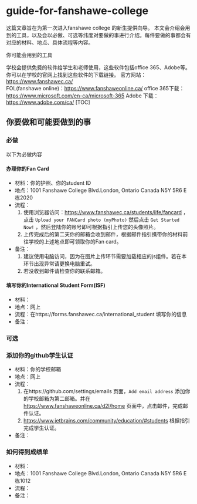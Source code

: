 # guide-for-fanshawe-college

这篇文章旨在为第一次进入fanshawe college 的新生提供向导。
本文会介绍会用到的工具，以及会以必做、可选等纬度对要做的事进行介绍。每件要做的事都会有对应的材料、地点、具体流程等内容。

你可能会用到的工具

学校会提供免费的软件给学生和老师使用，这些软件包括office 365、Adobe等。你可以在学校的官网上找到这些软件的下载链接。
官方网站：https://www.fanshawec.ca/  
FOL(fanshawe online)：https://www.fanshaweonline.ca/
office 365下载：https://www.microsoft.com/en-ca/microsoft-365
Adobe 下载：https://www.adobe.com/ca/
[TOC]



## 你要做和可能要做到的事

### 必做

以下为必做内容

#### 办理你的Fan Card

- 材料：你的护照、你的student ID
- 地点：1001 Fanshawe College Blvd.London, Ontario Canada N5Y 5R6 E栋2020
- 流程：
  1. 使用浏览器访问：https://www.fanshawec.ca/students/life/fancard ， 点击 `Upload your FANCard photo (myPhoto)` 然后点击 `Get Started Now!` ，然后登陆你的账号即可根据指引上传您的头像照片。
  2. 上传完成后的第二天你的邮箱会收到邮件，根据邮件指引携带你的材料前往学校的上述地点即可领取你的Fan card。
- 备注：
  1. 建议使用电脑访问，因为在图片上传环节需要加载相应的js组件。若在本环节出现异常请更换电脑重试。
  2. 若没收到邮件请检查你的联系邮箱。

#### 填写你的International Student Form(ISF)

- 材料：
- 地点：网上
- 流程：在https://forms.fanshawec.ca/international_student 填写你的信息
- 备注：

### 可选 

### 添加你的github学生认证

- 材料：你的学校邮箱
- 地点：网上
- 流程：
  1. 在https://github.com/settings/emails 页面，` Add email address ` 添加你的学校邮箱为第二邮箱。并在 https://www.fanshaweonline.ca/d2l/home 页面中，点击邮件，完成邮件认证。
  2. https://www.jetbrains.com/community/education/#students 根据指引完成学生认证。
- 备注：

### 如何得到成绩单
- 材料：
- 地点：1001 Fanshawe College Blvd.London, Ontario Canada N5Y 5R6 E栋1012
- 流程：
- 备注：

